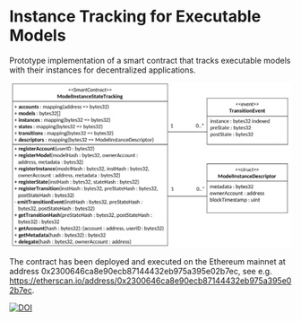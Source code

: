 # Instance Tracking for Executable Models

Prototype implementation of a smart contract that tracks executable models with their instances for decentralized applications.

<img src="https://github.com/fhaer/Itrex/blob/main/class_diagram.png?raw=true" data-canonical-src="https://github.com/fhaer/Itrex/blob/main/class_diagram.png?raw=true" width="550" />

The contract has been deployed and executed on the Ethereum mainnet at address 0x2300646ca8e90ecb87144432eb975a395e02b7ec, see e.g. https://etherscan.io/address/0x2300646ca8e90ecb87144432eb975a395e02b7ec.


[![DOI](https://zenodo.org/badge/543797604.svg)](https://zenodo.org/badge/latestdoi/543797604)
